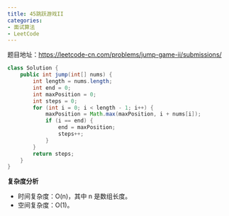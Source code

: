 ```yaml
---
title: 45跳跃游戏II
categories:
- 面试算法 
- LeetCode
---
```


题目地址：https://leetcode-cn.com/problems/jump-game-ii/submissions/

```java
class Solution {
    public int jump(int[] nums) {
        int length = nums.length;
        int end = 0;
        int maxPosition = 0; 
        int steps = 0;
        for (int i = 0; i < length - 1; i++) {
            maxPosition = Math.max(maxPosition, i + nums[i]); 
            if (i == end) {
                end = maxPosition;
                steps++;
            }
        }
        return steps;
    }
}
```

**复杂度分析**

- 时间复杂度：O(n)，其中 n 是数组长度。
- 空间复杂度：O(1)。